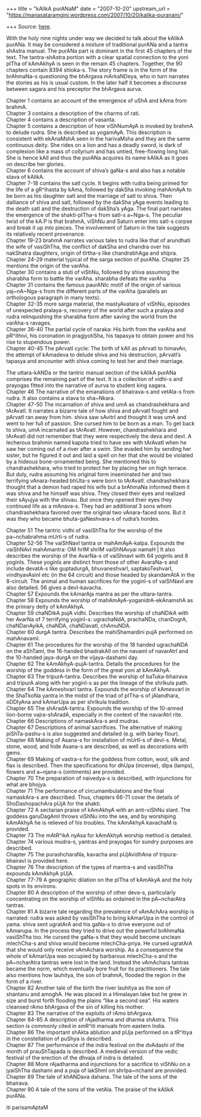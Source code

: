 +++
title = "kAlikA purANaM"
date = "2007-10-20"
upstream_url = "https://manasataramgini.wordpress.com/2007/10/20/kalika-puranam/"

+++
Source: [here](https://manasataramgini.wordpress.com/2007/10/20/kalika-puranam/).

With the holy nine nights under way we decided to talk about the kAlikA
purANa. It may be considered a mixture of traditional purANa and a
tantra shAstra manual. The purANa part is dominant in the first 45
chapters of the text. The tantra-shAstra portion with a clear spatial
connection to the yoni pITha of kAmAkhyA is seen in the remain 45
chapters. Together, the 90 chapters contain 8394 shloka-s. The story
frame is in the form of the brAhmaNa-s questioning the bhArgava
mArkaNDeya, who in turn narrates the stories as his is usual custom. In
the later half it becomes a discourse between sagara and his preceptor
the bhArgava aurva.

Chapter 1 contains an account of the emergence of uShA and kAma from
brahmA.  
Chapter 3 contains a description of the charms of rati.  
Chapter 4 contains a description of vasanta.  
Chapter 5 contains a description of how viShNumAyA is invoked by brahmA
to delude rudra. She is described as yogamAyA. This description is
consistent with ekAnaMshA seen in the harivaMsha and they are the same
continuous deity. She rides on a lion and has a deadly sword, is dark of
complexion like a mass of collyrium and has untied, free-flowing long
hair. She is hence kAlI and thus the purANa acquires its name kAlikA as
it goes on describe her glories.  
Chapter 6 contains the account of shiva’s gaNa-s and also has a notable
stava of kAlikA.  
Chapter 7-18 contains the satI cycle. It begins with rudra being primed
for the life of a gR^ihasta by kAma, followed by dakSha invoking
mahAmAyA to be born as his daughter satI and the marriage of satI to
shiva. Then dalliance of shiva and satI, followed by the dakSha yAga
events leading to the death satI and the destruction of dakSha’s yAga.
The final part narrates the emergence of the shakti-pITha-s from satI-s
a\~Nga-s. The peculiar twist of the kA.P is that brahmA, viShNu and
Saturn enter into satI-s corpse and break it up into pieces. The
involvement of Saturn in the tale suggests its relatively recent
provenance.  
Chapter 19-23 brahmA narrates various tales to rudra like that of
arundhati the wife of vasiShTha, the conflict of dakSha and chandra over
his nakShatra daughters, origin of tIrtha-s like chandrabhAga and
shipra.  
Chapter 24-29 material typical of the sarga section of purANa. Chapter
25 mentions the origin of the varAha.  
Chapter 30 contains a stuti of viShNu, followed by shiva assuming the
sharabha form to battle the varAha. sharabha defeats the varAha  
Chapter 31 contains the famous paurANIc motif of the origin of various
yaj\~nA\~Nga-s from the different parts of the varAha (parallels an
orthologous paragraph in many texts).  
Chapter 32-35 more sarga material, the mastyAvatara of viShNu, episodes
of unexpected pralaya-s, recovery of the world after such a pralaya and
rudra relinquishing the sharabha form after saving the world from the
varAha-s ravages.  
Chapter 36-40 The partial cycle of naraka: His birth from the varAha and
pR^ithivi, his coronation in pragjyotiSha, his tapasya to obtain power
and his rise to stupendous power.  
Chapter 40-45 The pArvatI cycle: The birth of kAlI as pArvatI to
himavAn, the attempt of kAmadeva to delude shiva and his destruction,
pArvatI’s tapasya and encounter with shiva coming to test her and their
marriage.

The uttara-kANDa or the tantric manual section of the kAlikA purANa
comprises the remaining part of the text. It is a collection of vidhi-s
and prayogas fitted into the narrative of aurva to student king
sagara.  
Chapter 46 The narrative of the emanations of bhairava-s and vetAla-s
from rudra. It also contains a stava to sha\~Nkara.  
Chapter 47-50 The incarnation of shiva and umA as chandrashekhara and
tArAvatI. It narrates a bizarre tale of how shiva and pArvatI fought and
pArvatI ran away from him. shiva saw sAvitrI and thought it was umA and
went to her full of passion. She cursed him to be born as a man. To get
back to shiva, umA incarnated as tArAvatI. However, chandrashekhara and
tArAvatI did not remember that they were respectively the deva and devI.
A lecherous brahmin named kapota tried to have sex with tArAvatI when he
saw her coming out of a river after a swim. She evaded him by sending
her sister, but he figured it out and laid a spell on her that she would
be violated by a hideous bone-ornamented being. She mentioned this to
chandrashekhara, who tried to protect her by placing her on high
terrace. But duly, rudra assuming his original form inseminated her and
two terrifying vAnara-headed bhUta-s were born to tArAvatI.
chandrashekhara thought that a demon had raped his wife but a brAhmaNa
informed them it was shiva and he himself was shiva. They closed their
eyes and realized their sAyujya with the shivau. But once they opened
their eyes they continued life as a mAnava-s. They had an additional 3
sons whom chandrashekhara favored over the original two vAnara-faced
sons. But it was they who became bhuta-gaNeshvara-s of rudra’s hordes.

Chapter 51 The tantric vidhi of vasiShTha for the worship of the
pa\~nchabrahma mUrti-s of rudra.  
Chapter 52-56 The vaiShNavI tantra or mahAmAyA-kalpa. Expounds the
vaiShNAvI mahAmantra: OM hrIM shrIM vaiShNAvyai namaH \| It also
describes the worship of the AvarNa-s of vaiShnavI with 64 yoginIs and 8
yoginIs. These yoginIs are distinct from those of other AvaraNa-s and
include devatA-s like guptadurgA, bhuvaneshvarI, saptakoTeshvarI,
vindhyavAsinI etc (in the 64 circuit) and those headed by skandamAtA in
the 8-circuit. The animal and human sacrifices for the yoginI-s of
vaiShNavI are also detailed. 56 gives a devI-kavacha.  
Chapter 57 Expounds the kAmarAja mantra as per the uttara-tantra.  
Chapter 58 Expounds the worship of mahAmAyA-yoganidrA-ekAnamshA as the
primary deity of kAmAkhyA.  
Chapter 59 chaNDikA pujA vidhi. Describes the worship of chaNDikA with
her AvarNa of 7 terrifying yoginI-s: ugrachaNdA, prachaNDa, chanDogrA,
chaNDanAyikA, chaNDA, chaNDavatI, chAmuNDA.  
Chapter 60 durgA tantra. Describes the mahiShamardini pujA performed on
mahAnavamI.  
Chapter 61 The procedures for the worship of the 18 handed ugrachaNDA on
the aShTami, the 16-handed bhadrakAlI on the navamI of navarAtrI and the
10-handed jaya-durgA on the vijaya-dashami day.  
Chapter 62 The kAmAkhyA-pujA-tantra. Details the procedures for the
worship of the goddess in the form of the great yoni at kAmAkhyA.  
Chapter 63 The tripurA-tantra. Describes the worship of baTuka-bhairava
and tripurA along with her yoginI-s as per the lineage of the shrIkula
path.  
Chapter 64 The kAmeshvarI tantra. Expounds the worship of kAmesvarI in
the ShaTkoNa yantra in the midst of the triad of pITha-s of jAlandhara,
oDDIyAna and kAmarUpa as per shrIkula tradition.  
Chapter 65 The shAradA-tantra. Expounds the worship of the 10-armed
lion-borne vajra-shAradA, especially in the context of the navarAtrI
rite.  
Chapter 66 Descriptions of namaskAra-s and mudras.  
Chapter 67 Descriptions of animal sacrifices. The alternative of making
piShTa-pashu-s is also suggested and detailed (e.g. with barley
flour).  
Chapter 68 Making of Asana-s for installation of mUrtI-s of devI-s.
Metal, stone, wood, and hide Asana-s are described, as well as
decorations with gems.  
Chapter 69 Making of vastra-s for the goddess from cotton, wool, silk
and flax is described. Then the specifications for dhUpa (incense), dIpa
(lamps), flowers and a\~njana-s (ointments) are provided.  
Chapter 70 The preparation of naivedya-s is described, with injunctions
for what are bhojya.  
Chapter 71 The performance of circumambulations and the final
namaskAra-s are described. Thus, chapters 66-71 cover the details of
ShoDashopachAra pUjA for the shakti.  
Chapter 72 A sectarian praise of kAmAkhyA with an anti-viShNu slant. The
goddess garuDagAmI throws viShNu into the sea, and by worshiping
kAmAkhyA he is relieved of his troubles. The kAmAkhyA kavachaM is
provided.  
Chapter 73 The mAtR^ikA nyAsa for kAmAkhyA worship method is detailed.  
Chapter 74 various mudra-s, yantras and prayogas for sundry purposes are
described.  
Chapter 75 The purashcharaNa, kavacha and pUjAvidhAna of
tripura-bhairavI is provided here.  
Chapter 76 The description of the types of mantra-s and vasiShTha
expounds kAmAkhyA pUjA.  
Chapter 77-79 A geographic dilation on the pITha of kAmAkyA and the holy
spots in its environs.  
Chapter 80 A description of the worship of other deva-s, particularly
concentrating on the worship of viShNu as ordained in the pA\~ncharAtra
tantras.  
Chapter 81 A bizarre tale regarding the prevalence of vAmAchAra worship
is narrated: rudra was asked by vasiShTha to bring kAmarUpa in the
control of yama. shiva sent ugratArA and his gaNa-s to drive everyone
out of kAmarupa. In the process they tried to drive out the powerful
brAhmaNa vasiShTha too. He cursed the gaNa-s that they would become
unclean mlechCha-s and shiva would become mlechCha-priya. He cursed
ugratArA that she would only receive vAmAchara worship. As a consequence
the whole of kAmarUpa was occupied by barbarous mlechCha-s and the
pA\~ncharAtra tantras were lost in the land. Instead the vAmAchara
tantras became the norm, which eventually bore fruit for its
practitioners. The tale also mentions how lauhitya, the son of brahmA,
flooded the region in the form of a river.  
Chapter 82 Another tale of the birth the river lauhitya as the son of
shantanu and amoghA. He was placed in a Himalayan lake but he grew in
size and burst forth flooding the plains “like a second sea”. His waters
cleansed rAmo bhArgava of the sin of killing his mother.  
Chapter 83 The narrative of the exploits of rAmo bhArgava.  
Chapter 84-85 A description of rAjadharma and dharma shAstra. This
section is commonly cited in smR^iti manuals from eastern India.  
Chapter 86 The important shAkta ablution and pUja performed on a
tR^itiya in the constellation of puShya is described.  
Chapter 87 The performance of the indra festival on the dvAdashi of the
month of prauShTapada is described. A medieval version of the vedic
festival of the erection of the dhvaja of indra is detailed.  
Chapter 88 More rAjadharma and injunctions for a sacrifice to viShNu on
a jyaiShTha dashami and a puja of lakShmI on shrIpa\~nchamI are
provided.  
Chapter 89 The tale of khANDava dahana. The tale of the sons of the
bhairava.  
Chapter 90 A tale of the sons of the vetAla. The praise of the kAlikA
purANa.

iti parisamAptaM

